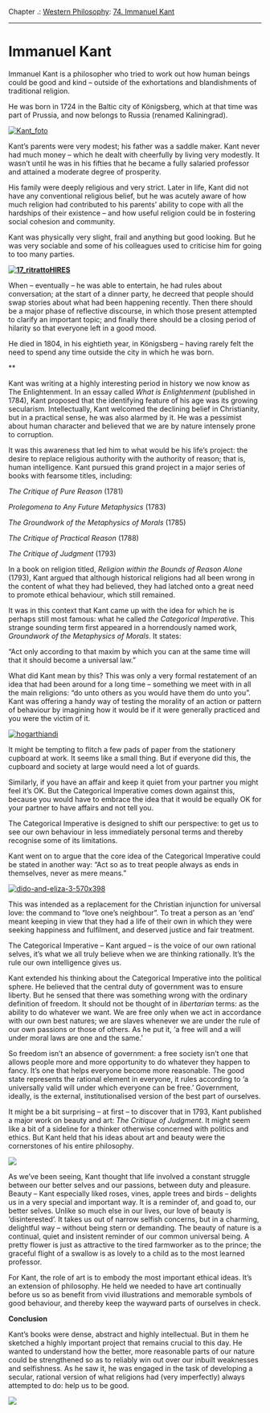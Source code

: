 Chapter .: [Western Philosophy](https://www.theschooloflife.com/thebookoflife/category/leisure/western-philosophy/): [74. Immanuel Kant](https://www.theschooloflife.com/thebookoflife/immanuel-kant/)

* * *

# Immanuel Kant

Immanuel Kant is a philosopher who tried to work out how human beings could be good and kind – outside of the exhortations and blandishments of traditional religion.

He was born in 1724 in the Baltic city of Königsberg, which at that time was part of Prussia, and now belongs to Russia (renamed Kaliningrad).

[![Kant_foto](https://www.theschooloflife.com/thebookoflife/wp-content/uploads/2015/10/Kant_foto.jpg)](http://www.thebookoflife.org/wp-content/uploads/2015/10/Kant_foto.jpg)

Kant’s parents were very modest; his father was a saddle maker. Kant never had much money – which he dealt with cheerfully by living very modestly. It wasn’t until he was in his fifties that he became a fully salaried professor and attained a moderate degree of prosperity.

His family were deeply religious and very strict. Later in life, Kant did not have any conventional religious belief, but he was acutely aware of how much religion had contributed to his parents’ ability to cope with all the hardships of their existence – and how useful religion could be in fostering social cohesion and community.

Kant was physically very slight, frail and anything but good looking. But he was very sociable and some of his colleagues used to criticise him for going to too many parties.

**[![17_ritrattoHIRES](https://www.theschooloflife.com/thebookoflife/wp-content/uploads/2015/10/17_ritrattoHIRES.jpg)](http://www.thebookoflife.org/wp-content/uploads/2015/10/17_ritrattoHIRES.jpg)**

When – eventually – he was able to entertain, he had rules about conversation; at the start of a dinner party, he decreed that people should swap stories about what had been happening recently. Then there should be a major phase of reflective discourse, in which those present attempted to clarify an important topic; and finally there should be a closing period of hilarity so that everyone left in a good mood.

He died in 1804, in his eightieth year, in Königsberg – having rarely felt the need to spend any time outside the city in which he was born.

\*\*

Kant was writing at a highly interesting period in history we now know as The Enlightenment. In an essay called _What is Enlightenment_ (published in 1784), Kant proposed that the identifying feature of his age was its growing secularism. Intellectually, Kant welcomed the declining belief in Christianity, but in a practical sense, he was also alarmed by it. He was a pessimist about human character and believed that we are by nature intensely prone to corruption.

It was this awareness that led him to what would be his life’s project: the desire to replace religious authority with the authority of reason; that is, human intelligence. Kant pursued this grand project in a major series of books with fearsome titles, including:

_The Critique of Pure Reason_ (1781)

_Prolegomena to Any Future Metaphysics_ (1783)

_The Groundwork of the Metaphysics of Morals_ (1785)

_The Critique of Practical Reason_ (1788)

_The Critique of Judgment_ (1793)

In a book on religion titled,&nbsp;_Religion within the Bounds of Reason Alone_ (1793), Kant argued that although historical religions had all been wrong in the content of what they had believed, they had latched onto a great need to promote ethical behaviour, which still remained.

It was in this context that Kant came up with the idea for which he is perhaps still most famous: what he called _the Categorical Imperative_. This strange sounding term first appeared in a horrendously named work, _Groundwork of the Metaphysics of Morals_. It states: &nbsp;

“Act only according to that maxim by which you can at the same time will that it should become a universal law.”

What did Kant mean by this? This was only a very formal restatement of an idea that had been around for a long time – something we meet with in all the main religions: “do unto others as you would have them do unto you”. Kant was offering a handy way of testing the morality of an action or pattern of behaviour by imagining how it would be if it were generally practiced and you were the victim of it.

[![hogarthiandi](https://www.theschooloflife.com/thebookoflife/wp-content/uploads/2015/10/hogarthiandi.png)](http://www.thebookoflife.org/wp-content/uploads/2015/10/hogarthiandi.png)

It might be tempting to flitch a few pads of paper from the stationery cupboard at work. It seems like a small thing. But if everyone did this, the cupboard and society at large would need a lot of guards.

Similarly, if you have an affair and keep it quiet from your partner you might feel it’s OK. But the Categorical Imperative comes down against this, because you would have to embrace the idea that it would be equally OK for your partner to have affairs and not tell you.

The Categorical Imperative is designed to shift our perspective: to get us to see our own behaviour in less immediately personal terms and thereby recognise some of its limitations.

Kant went on to argue that the core idea of the Categorical Imperative could be stated in another way: “Act so as to treat people always as ends in themselves, never as mere means.”

[![dido-and-eliza-3-570x398](https://www.theschooloflife.com/thebookoflife/wp-content/uploads/2015/10/dido-and-eliza-3-570x398.jpg)](http://www.thebookoflife.org/wp-content/uploads/2015/10/dido-and-eliza-3-570x398.jpg)

This was intended as a replacement for the Christian injunction for universal love: the command to “love one’s neighbour”. To treat a person as an ‘end’ meant keeping in view that they had a life of their own in which they were seeking happiness and fulfilment, and deserved justice and fair treatment.

The Categorical Imperative – Kant argued – is the voice of our own rational selves, it’s what we all truly believe when we are thinking rationally. It’s the rule our own intelligence gives us.

Kant extended his thinking about the Categorical Imperative into the political sphere. He believed that the central duty of government was to ensure liberty. But he sensed that there was something wrong with the ordinary definition of freedom. It should not be thought of in _libertarian_ terms: as the ability to do whatever we want. We are free only when we act in accordance with our own best natures; we are slaves whenever we are under the rule of our own passions or those of others. As he put it, ‘a free will and a will under moral laws are one and the same.’

So freedom isn’t an absence of government: a free society isn’t one that allows people more and more opportunity to do whatever they happen to fancy. It’s one that helps everyone become more reasonable. The good state represents the rational element in everyone, it rules according to ‘a universally valid will under which everyone can be free.’ Government, ideally, is the external, institutionalised version of the best part of ourselves.

It might be a bit surprising – at first – to discover that in 1793, Kant published a major work on beauty and art: _The Critique of Judgment_. It might seem like a bit of a sideline for a thinker otherwise concerned with politics and ethics. But Kant held that his ideas about art and beauty were the cornerstones of his entire philosophy.

![](https://upload.wikimedia.org/wikipedia/commons/5/54/An_apple_tree_engraving_by_William_Miller_for_William_Archibald_1818.jpg)

As we’ve been seeing, Kant thought that life involved a constant struggle between our better selves and our passions, between duty and pleasure. Beauty – Kant especially liked roses, vines, apple trees and birds – delights us in a very special and important way. It is a reminder of, and goad to, our better selves. Unlike so much else in our lives, our love of beauty is ‘disinterested’. It takes us out of narrow selfish concerns, but in a charming, delightful way – without being stern or demanding. The beauty of nature is a continual, quiet and insistent reminder of our common universal being. A pretty flower is just as attractive to the tired farmworker as to the prince; the graceful flight of a swallow is as lovely to a child as to the most learned professor.

For Kant, the role of art is to embody the most important ethical ideas. It’s an extension of philosophy. He held we needed to have art continually before us so as benefit from vivid illustrations and memorable symbols of good behaviour, and thereby keep the wayward parts of ourselves in check.

**Conclusion**

Kant’s books were dense, abstract and highly intellectual. But in them he sketched a highly important project that remains crucial to this day. He wanted to understand how the better, more reasonable parts of our nature could be strengthened so as to reliably win out over our inbuilt weaknesses and selfishness. As he saw it, he was engaged in the task of developing a secular, rational version of what religions had (very imperfectly) always attempted to do: help us to be good.

[![](https://img.youtube.com/vi/nsgAsw4XGvU/0.jpg)](https://www.youtube.com/embed/nsgAsw4XGvU '')
